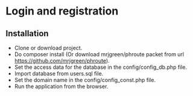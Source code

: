 # Login and registration
## Installation
- Clone or download project.
- Do composer install (Or download mrjgreen/phroute packet from url https://github.com/mrjgreen/phroute).
- Set the access data for the database in the config/config_db.php file.
- Import database from users.sql file.
- Set the domain name in the config/config_const.php file.
- Run the application from the browser.
